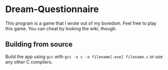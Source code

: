 # Dream-Questionnaire

This program is a game that I wrote out of my boredom.
Feel free to play this game. You can cheat by looking
the wiki, though.

## Building from source

Build the app using `gcc` with `gcc -x c -o filename[.exe] filename.c`
or use any other C compilers.
